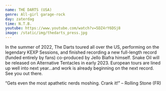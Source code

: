 ```yaml
---
name: THE DARTS (USA)
genre: All-girl garage-rock
day: zaterdag
time: N.T.B.
youtube: https://www.youtube.com/watch?v=5DZ4rY6DSj8
image: /static/img/thedarts_press.jpg
---
```

<!--StartFragment-->

In the summer of 2022, The Darts toured all over the US, performing on the legendary KEXP Sessions, and finished recording a new full-length record (funded entirely by fans) co-produced by Jello Biafra himself. Snake Oil will be released on Alternative Tentacles in early 2023. European tours are lined up well into next year...and work is already beginning on the next record. See you out there.

“Gets even the most apathetic nerds moshing. Crank it!” – Rolling Stone (FR) 

<!--EndFragment-->
